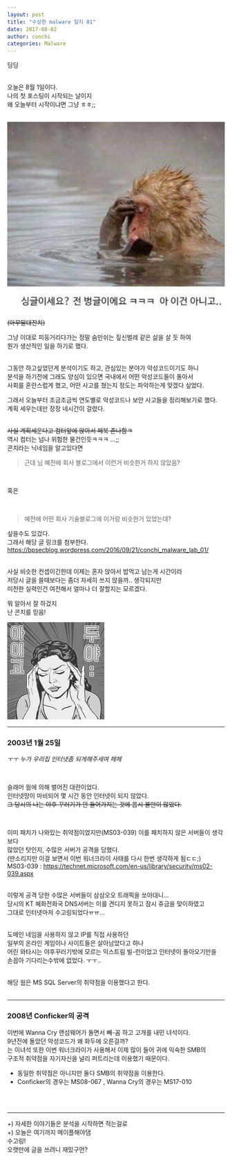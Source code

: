 ```yaml
---
layout: post
title: "수상한 malware 일지 01"
date: 2017-08-02
author: conchi
categories: Malware
---
```


딩딩  
<br>

오늘은 8월 1일이다.  
나의 첫 포스팅이 시작되는 날이지  
왜 오늘부터 시작이냐면 그냥 ㅎㅎ;;  
<br>



![아무말대잔치](/assets/mal01/아무말대잔치.jpg)



~~(아무말대잔치)~~
<br>

그냥 이대로 피둥거리다가는 정말 숨만쉬는 짚신벌레 같은 삶을 살 듯 하여  
뭔가 생산적인 일을 하기로 했다.  
<br>

그동안 하고싶었던게 분석이기도 하고, 관심있는 분야가 악성코드이기도 하니  
분석을 하기전에 그래도 양심이 있으면 국내에서 어떤 악성코드들이 돌아서  
사회를 혼란스럽게 했고, 어떤 사고를 쳤는지 정도는 파악하는게 맞겠다 싶었다.<br>

그래서 오늘부터 조금조금씩 연도별로 악성코드나 보안 사고들을 정리해보기로 했다.  
계획 세우는데만 장장 네시간이 걸렸다.  
<br>

~~사실 계획세운다고 컴터앞에 앉아서 페북 존나함ㅋ~~  
역시 컴터는 넘나 위험한 물건인듯ㅋㅋㅋ ...;;  
콘치라는 닉네임을 알고있다면  
> 근데 님 예전에 회사 블로그에서 이런거 비슷한거 하지 않았음?

<br>

혹은

<br>

> 예전에 어떤 회사 기술블로그에 이거랑 비슷한거 있었는데?

싶을수도 있겄다.  
그래서 해당 글 링크를 첨부한다.  
https://bpsecblog.wordpress.com/2016/09/21/conchi_malware_lab_01/

<br> 사실 비슷한 컨셉이긴한데 이제는 혼자 앉아서 밥먹고 남는게 시간이라  
저당시 글을 쓸때보다는 좀더 자세히 쓰지 않을까.. 생각되지만  
미천한 실력인건 여전해서 얼마나 더 잘할지는 모르겠다.

뭐 알아서 잘 하겄지  
난 콘치를 믿음!

![일을저지른짤](/assets/mal01/일을저지른짤.jpg)

---

### 2003년 1월 25일

*ㅜㅜ 누가 우리집 인터넷좀 되게해주세여 헤헤*

<br>

슬래머 웜에 의해 벌어진 대란이었다.  
인터넷망이 마비되어 몇 시간 동안 인터넷이 되지 않았다.  
~~그 당시의 나는 야후 꾸러기가 안 들어가지는 것에 몹시 불만이 많았다.~~

<br>

이미 패치가 나와있는 취약점이었지만(MS03-039) 이를 패치하지 않은 서버들이 생각보다  
많았던 탓인지, 수많은 서버가 공격을 당했다.  
(딴소리지만 이걸 보면서 이번 워너크라이 사태를 다시 한번 생각하게 됨ㄷㄷ;)  
MS03-039 : https://technet.microsoft.com/en-us/library/security/ms02-039.aspx  
<br>

이렇게 공격 당한 수많은 서버들이 삼삼오오 트래픽을 쏘아대니...  
당시의 KT 혜화전화국 DNS서버는 이를 견디지 못하고 잠시 쥬금을 맞이하였고  
그대로 인터넷마저 수고링되었다ㅠㅠ...  
<br>

도메인 네임을 사용하지 않고 IP를 직접 사용하던  
일부의 온라인 게임이나 사이트들은 살아남았다고 하나  
어린 와타시는 야후꾸러기밖에 모르는 익스트림 빌-런이었고 인터넷이 돌아오기만을  
손꼽아 기다리는수밖에 없었다. ㅜㅜ..  
<br>

해당 웜은 MS SQL Server의 취약점을 이용했다고 한다.<br><br>

---

### 2008년 Conficker의 공격

이번에 Wanna Cry 랜섬웨어가 돌면서 빼-꼼 하고 고개를 내민 녀석이다.  
9년전에 돌았던 악성코드가 왜 화두에 오른걸까?  
는 이녀석 또한 이번 워너크라이가 사용해서 이제 많이 들어 귀에 익숙한 SMB의  
구조적 취약점을 자기자신을 널리 퍼트리는데 이용했기 때문이다.  
- 동일한 취약점은 아니지만 둘다 SMB의 취약점을 이용한다.  
- Conficker의 경우는 MS08-067 , Wanna Cry의 경우는 MS17-010

<br><br>

---

+) 자세한 이야기들은 분석을 시작하면 적는걸로  
+) 오늘은 여기까지 메이플해야댐  
수고링!  
오랫만에 글을 쓰려니 재밌구먼?
